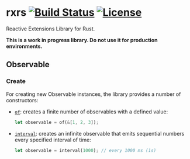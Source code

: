 # rxrs [![Build Status](https://travis-ci.org/aleics/rxrs.svg?branch=master)](https://travis-ci.org/aleics/rxrs)  [![License](https://img.shields.io/crates/l/cage.svg)](https://opensource.org/licenses/Apache-2.0)  
Reactive Extensions Library for Rust.

**This is a work in progress library. Do not use it for production environments.**

## Observable
### Create
For creating new Observable instances, the library provides a number of constructors:
 * [`of`](https://github.com/aleics/rxrs/blob/372a3111dba493777d3b5847503395025aab1ea9/src/observable.rs#L46): creates a
 finite number of observables with a defined value:
 
    ```rust
    let observable = of(&[1, 2, 3]);
    ```
   
 * [`interval`](https://github.com/aleics/rxrs/blob/372a3111dba493777d3b5847503395025aab1ea9/src/observable.rs#L56):
 creates an infinite observable that emits sequential numbers every specified interval of time:
 
     ```rust
     let observable = interval(1000); // every 1000 ms (1s)
     ```